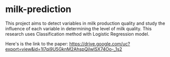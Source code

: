 # milk-prediction

This project aims to detect variables in milk production quality and study the influence of each variable in determining the level of milk quality. This research uses Classification method with Logistic Regression model.

Here's is the link to the paper: https://drive.google.com/uc?export=view&id=1I7qi9U5GknM2AhspQjlwlSX74Oo-_1s2
